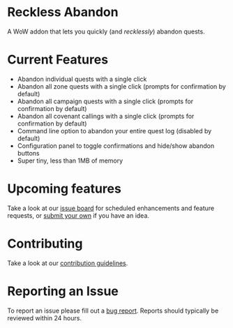 # Reckless Abandon

A WoW addon that lets you quickly (and _recklessly_) abandon quests.

# Current Features

- Abandon individual quests with a single click
- Abandon all zone quests with a single click (prompts for confirmation by default)
- Abandon all campaign quests with a single click (prompts for confirmation by default)
- Abandon all covenant callings with a single click (prompts for confirmation by default)
- Command line option to abandon your entire quest log (disabled by default)
- Configuration panel to toggle confirmations and hide/show abandon buttons
- Super tiny, less than 1MB of memory

# Upcoming features

Take a look at our [issue board]() for scheduled enhancements and feature requests, or [submit your own]() if you have an idea.

# Contributing

Take a look at our [contribution guidelines]().

# Reporting an Issue

To report an issue please fill out a [bug report](). Reports should typically be reviewed within 24 hours.
